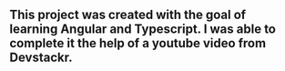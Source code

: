 ## This project was created with the goal of learning Angular and Typescript. I was able to complete it the help of a youtube video from Devstackr.

